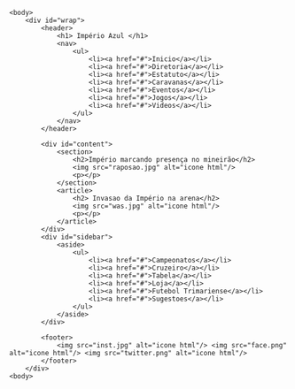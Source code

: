 <!doctype html>
<html>
	<head>
		<title> Imperio Azul</title>
		<meta charsert="utf-8" />
		<link rel="stylesheet" type="text/css" href="estrutura.css">
	</head>

	<body>
		<div id="wrap">
			<header>
				<h1> Império Azul </h1>
				<nav>
					<ul>
						<li><a href="#">Inicio</a></li>
						<li><a href="#">Diretoria</a></li>
						<li><a href="#">Estatuto</a></li>
						<li><a href="#">Caravanas</a></li>
						<li><a href="#">Eventos</a></li>
						<li><a href="#">Jogos</a></li>
						<li><a href="#">Videos</a></li>
					</ul>
				</nav>
			</header>

			<div id="content">
				<section>
					<h2>Império marcando presença no mineirão</h2>
					<img src="raposao.jpg" alt="icone html"/>
					<p></p>
				</section>
				<article>
					<h2> Invasao da Império na arena</h2>
					<img src="was.jpg" alt="icone html"/>
					<p></p>
				</article>
			</div>
			<div id="sidebar">
				<aside>
					<ul>
						<li><a href="#">Campeonatos</a></li>
						<li><a href="#">Cruzeiro</a></li>
						<li><a href="#">Tabela</a></li>
						<li><a href="#">Loja</a></li>
						<li><a href="#">Futebol Trimariense</a></li>
						<li><a href="#">Sugestoes</a></li>
					</ul>
				</aside>
			</div>
				
			<footer>
				<img src="inst.jpg" alt="icone html"/> <img src="face.png" alt="icone html"/> <img src="twitter.png" alt="icone html"/>
			</footer>
		</div>	
	<body>
</html>
